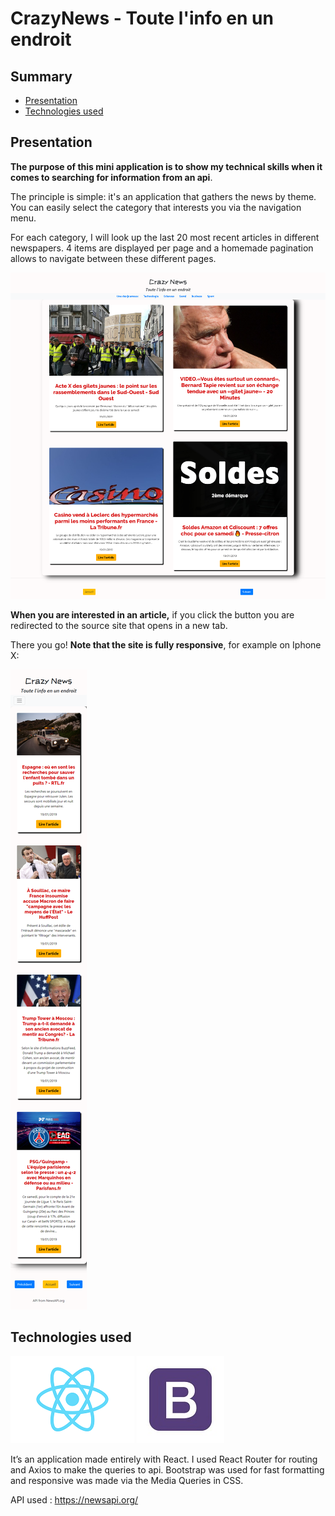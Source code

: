 # CrazyNews - Toute l'info en un endroit
## Summary
- [Presentation](#presentation)
- [Technologies used](#technologies-used)

## Presentation

**The purpose of this mini application is to show my technical skills when it comes to searching for information from an api**.

The principle is simple: it's an application that gathers the news by theme. You can easily select the category that interests you via the navigation menu.

For each category, I will look up the last 20 most recent articles in different newspapers. 4 items are displayed per page and a homemade pagination allows to navigate between these different pages.

![homePage](src/assets/gitimages/home.png?raw=true "Main Page")

**When you are interested in an article,** if you click the button you are redirected to the source site that opens in a new tab.

There you go! **Note that the site is fully responsive**, for example on Iphone X:

![responsive](src/assets/gitimages/responsive.png?raw=true "Responsive")

## Technologies used
![React](src/assets/gitimages/reactlogo.png?raw=true "React")
![Bootstrap](src/assets/gitimages/logobootstrap.jpg?raw=true "Bootstrap")


It’s an application made entirely with React. I used React Router for routing and Axios to make the queries to api. Bootstrap was used for fast formatting and responsive was made via the Media Queries in CSS.

API used : https://newsapi.org/
